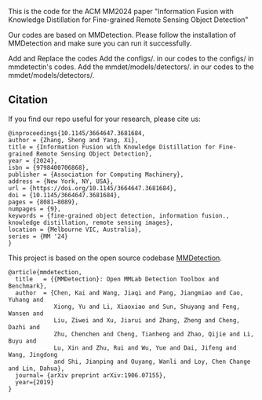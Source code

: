 This is the code for the ACM MM2024 paper "Information Fusion with Knowledge Distillation for Fine-grained Remote Sensing Object Detection"

Our codes are based on MMDetection. Please follow the installation of MMDetection and make sure you can run it successfully.

Add and Replace the codes Add the configs/. in our codes to the configs/ in mmdetectin's codes. Add the mmdet/models/detectors/. in our codes to the mmdet/models/detectors/.

## Citation

If you find our repo useful for your research, please cite us:

```
@inproceedings{10.1145/3664647.3681684,
author = {Zhang, Sheng and Yang, Xi},
title = {Information Fusion with Knowledge Distillation for Fine-grained Remote Sensing Object Detection},
year = {2024},
isbn = {9798400706868},
publisher = {Association for Computing Machinery},
address = {New York, NY, USA},
url = {https://doi.org/10.1145/3664647.3681684},
doi = {10.1145/3664647.3681684},
pages = {8081–8089},
numpages = {9},
keywords = {fine-grained object detection, information fusion., knowledge distillation, remote sensing images},
location = {Melbourne VIC, Australia},
series = {MM '24}
}
```

This project is based on the open source codebase [MMDetection](https://github.com/open-mmlab/mmdetection).
```
@article{mmdetection,
  title   = {{MMDetection}: Open MMLab Detection Toolbox and Benchmark},
  author  = {Chen, Kai and Wang, Jiaqi and Pang, Jiangmiao and Cao, Yuhang and
             Xiong, Yu and Li, Xiaoxiao and Sun, Shuyang and Feng, Wansen and
             Liu, Ziwei and Xu, Jiarui and Zhang, Zheng and Cheng, Dazhi and
             Zhu, Chenchen and Cheng, Tianheng and Zhao, Qijie and Li, Buyu and
             Lu, Xin and Zhu, Rui and Wu, Yue and Dai, Jifeng and Wang, Jingdong
             and Shi, Jianping and Ouyang, Wanli and Loy, Chen Change and Lin, Dahua},
  journal= {arXiv preprint arXiv:1906.07155},
  year={2019}
}
```
